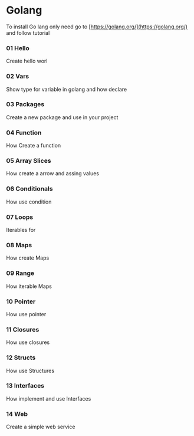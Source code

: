 # Golang

To install Go lang only need go to [https://golang.org/](https://golang.org/) and follow tutorial

### 01 Hello

Create hello worl

### 02 Vars

Show type for variable in golang and how declare

### 03 Packages

Create a new package and use in your project

### 04 Function

How Create a function

### 05 Array Slices

How create a arrow and assing values

### 06 Conditionals

How use condition

### 07 Loops

Iterables for

### 08 Maps

How create Maps

### 09 Range

How iterable Maps

### 10 Pointer

How use pointer

### 11 Closures

How use closures

### 12 Structs

How use Structures

### 13 Interfaces

How implement and use Interfaces

### 14 Web

Create a simple web service